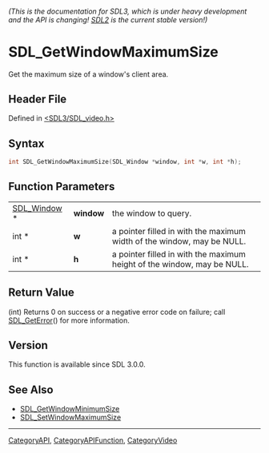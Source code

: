 ###### (This is the documentation for SDL3, which is under heavy development and the API is changing! [SDL2](https://wiki.libsdl.org/SDL2/) is the current stable version!)
# SDL_GetWindowMaximumSize

Get the maximum size of a window's client area.

## Header File

Defined in [<SDL3/SDL_video.h>](https://github.com/libsdl-org/SDL/blob/main/include/SDL3/SDL_video.h)

## Syntax

```c
int SDL_GetWindowMaximumSize(SDL_Window *window, int *w, int *h);
```

## Function Parameters

|                            |            |                                                                         |
| -------------------------- | ---------- | ----------------------------------------------------------------------- |
| [SDL_Window](SDL_Window) * | **window** | the window to query.                                                    |
| int *                      | **w**      | a pointer filled in with the maximum width of the window, may be NULL.  |
| int *                      | **h**      | a pointer filled in with the maximum height of the window, may be NULL. |

## Return Value

(int) Returns 0 on success or a negative error code on failure; call
[SDL_GetError](SDL_GetError)() for more information.

## Version

This function is available since SDL 3.0.0.

## See Also

- [SDL_GetWindowMinimumSize](SDL_GetWindowMinimumSize)
- [SDL_SetWindowMaximumSize](SDL_SetWindowMaximumSize)

----
[CategoryAPI](CategoryAPI), [CategoryAPIFunction](CategoryAPIFunction), [CategoryVideo](CategoryVideo)

